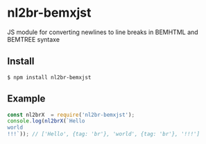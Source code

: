 # nl2br-bemxjst

JS module for converting newlines to line breaks in BEMHTML and BEMTREE syntaxe

## Install

```
$ npm install nl2br-bemxjst
```
## Example
```javascript
const nl2brX  = require('nl2br-bemxjst');
console.log(nl2brX(`Hello
world
!!!`)); // ['Hello', {tag: 'br'}, 'world', {tag: 'br'}, '!!!']

